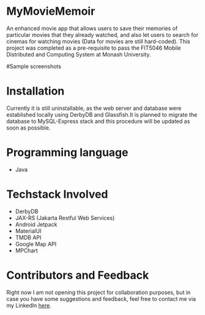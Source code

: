 # MyMovieMemoir
An enhanced movie app that allows users to save their memories of particular movies that they already watched, and also let users to search for cinemas for watching movies (Data for movies are still hard-coded). This 
project was completed as a pre-requisite to pass the FIT5046 Mobile Distributed and Computing System at Monash University.

#Sample screenshots

# Installation
Currently it is still uninstallable, as the web server and database were established locally using DerbyDB and Glassfish.It is planned to migrate the database to MySQL-Express stack
and this procedure will be updated as soon as possible.

# Programming language
* Java

# Techstack Involved
* DerbyDB
* JAX-RS (Jakarta Restful Web Services)
* Android Jetpack
* MaterialUI
* TMDB API
* Google Map API
* MPChart

# Contributors and Feedback
Right now I am not opening this project for collaboration purposes, but in case you have some suggestions and feedback, feel free to contact me via my LinkedIn [here](https://www.linkedin.com/in/yonas-mulyadi-559841140/).
